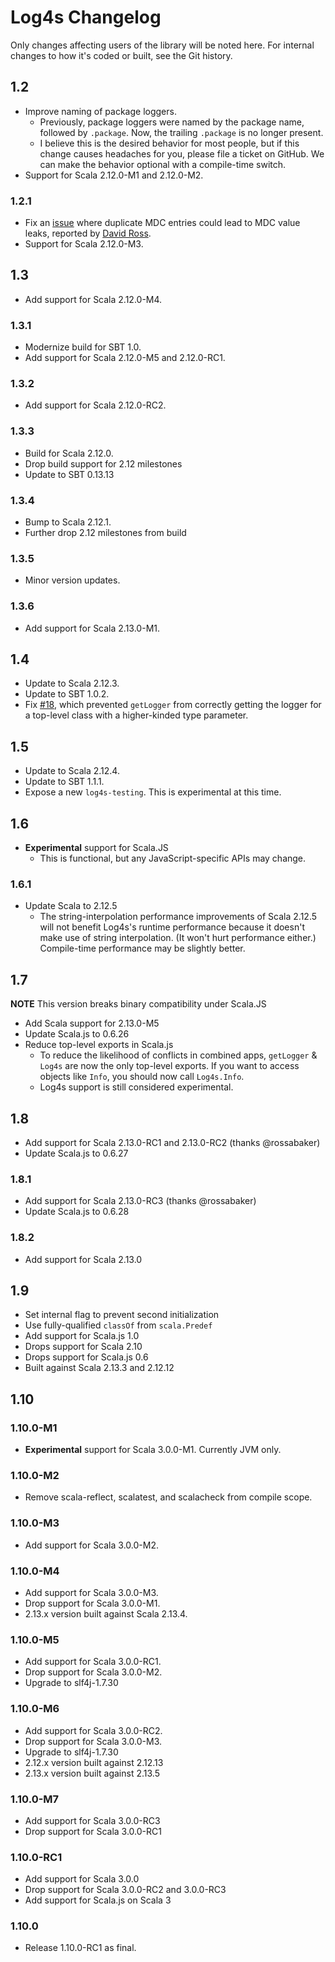 # Log4s Changelog

Only changes affecting users of the library will be noted here. For internal
changes to how it's coded or built, see the Git history.

## 1.2

* Improve naming of package loggers.
  * Previously, package loggers were named by the package name, followed by
    `.package`. Now, the trailing `.package` is no longer present.
  * I believe this is the desired behavior for most people, but if this change
    causes headaches for you, please file a ticket on GitHub. We can make the
    behavior optional with a compile-time switch.
* Support for Scala 2.12.0-M1 and 2.12.0-M2.

### 1.2.1

* Fix an [issue](https://github.com/Log4s/log4s/issues/10) where
  duplicate MDC entries could lead to MDC value leaks, reported by
  [David Ross](https://github.com/dyross).
* Support for Scala 2.12.0-M3.

## 1.3

* Add support for Scala 2.12.0-M4.

### 1.3.1

* Modernize build for SBT 1.0.
* Add support for Scala 2.12.0-M5 and 2.12.0-RC1.

### 1.3.2

* Add support for Scala 2.12.0-RC2.

### 1.3.3

* Build for Scala 2.12.0.
* Drop build support for 2.12 milestones
* Update to SBT 0.13.13

### 1.3.4

* Bump to Scala 2.12.1.
* Further drop 2.12 milestones from build

### 1.3.5

* Minor version updates.

### 1.3.6

* Add support for Scala 2.13.0-M1.

## 1.4

* Update to Scala 2.12.3.
* Update to SBT 1.0.2.
* Fix [#18](https://github.com/Log4s/log4s/issues/18), which prevented
  `getLogger` from correctly getting the logger for a top-level class with a
  higher-kinded type parameter.

## 1.5

* Update to Scala 2.12.4.
* Update to SBT 1.1.1.
* Expose a new `log4s-testing`. This is experimental at this time.

## 1.6

* **Experimental** support for Scala.JS
  * This is functional, but any JavaScript-specific APIs may change.

### 1.6.1

* Update Scala to 2.12.5
  * The string-interpolation performance improvements of Scala 2.12.5 will
    not benefit Log4s's runtime performance because it doesn't make use of
    string interpolation. (It won't hurt performance either.) Compile-time
    performance may be slightly better.

## 1.7

**NOTE** This version breaks binary compatibility under Scala.JS

* Add Scala support for 2.13.0-M5
* Update Scala.js to 0.6.26
* Reduce top-level exports in Scala.js
  * To reduce the likelihood of conflicts in combined apps, `getLogger` &
    `Log4s` are now the only top-level exports. If you want to access objects
    like `Info`, you should now call `Log4s.Info`.
  * Log4s support is still considered experimental.

## 1.8

* Add support for Scala 2.13.0-RC1 and 2.13.0-RC2 (thanks @rossabaker)
* Update Scala.js to 0.6.27

### 1.8.1

* Add support for Scala 2.13.0-RC3 (thanks @rossabaker)
* Update Scala.js to 0.6.28

### 1.8.2

* Add support for Scala 2.13.0

## 1.9

* Set internal flag to prevent second initialization
* Use fully-qualified `classOf` from `scala.Predef`
* Add support for Scala.js 1.0
* Drops support for Scala 2.10
* Drops support for Scala.js 0.6
* Built against Scala 2.13.3 and 2.12.12

## 1.10

### 1.10.0-M1

* **Experimental** support for Scala 3.0.0-M1. Currently JVM only.

### 1.10.0-M2

* Remove scala-reflect, scalatest, and scalacheck from compile scope.

### 1.10.0-M3

* Add support for Scala 3.0.0-M2.

### 1.10.0-M4

* Add support for Scala 3.0.0-M3.
* Drop support for Scala 3.0.0-M1.
* 2.13.x version built against Scala 2.13.4.

### 1.10.0-M5

* Add support for Scala 3.0.0-RC1.
* Drop support for Scala 3.0.0-M2.
* Upgrade to slf4j-1.7.30

### 1.10.0-M6

* Add support for Scala 3.0.0-RC2.
* Drop support for Scala 3.0.0-M3.
* Upgrade to slf4j-1.7.30
* 2.12.x version built against 2.12.13
* 2.13.x version built against 2.13.5

### 1.10.0-M7

* Add support for Scala 3.0.0-RC3
* Drop support for Scala 3.0.0-RC1

### 1.10.0-RC1

* Add support for Scala 3.0.0
* Drop support for Scala 3.0.0-RC2 and 3.0.0-RC3
* Add support for Scala.js on Scala 3

### 1.10.0

* Release 1.10.0-RC1 as final.